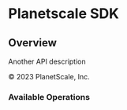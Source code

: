 # Planetscale SDK

## Overview

<p>Another API description</p>
&copy; 2023 PlanetScale, Inc.

### Available Operations

